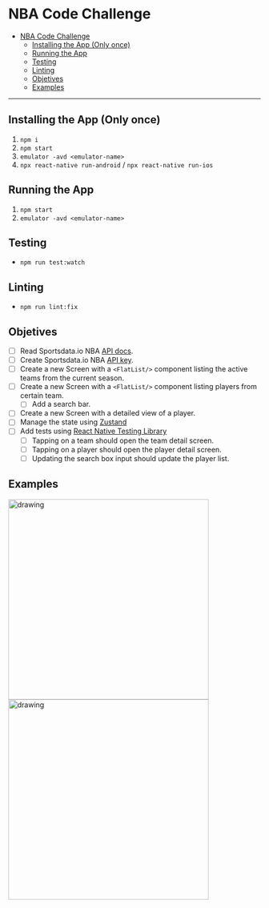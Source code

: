 # NBA Code Challenge

- [NBA Code Challenge](#nba-code-challenge)
  - [Installing the App (Only once)](#installing-the-app-only-once)
  - [Running the App](#running-the-app)
  - [Testing](#testing)
  - [Linting](#linting)
  - [Objetives](#objetives)
  - [Examples](#examples)

___

## Installing the App (Only once)
1. `npm i`
2. `npm start`
3. `emulator -avd <emulator-name>`
4. `npx react-native run-android` / `npx react-native run-ios`

## Running the App
1. `npm start`
2. `emulator -avd <emulator-name>`

## Testing
- `npm run test:watch`

## Linting
- `npm run lint:fix`

## Objetives
- [ ] Read Sportsdata.io NBA [API docs](https://sportsdata.io/developers/api-documentation/nba).
- [ ] Create Sportsdata.io NBA [API key](https://sportsdata.io/cart/free-trial).
- [ ] Create a new Screen with a `<FlatList/>` component listing the active teams from the current season.
- [ ] Create a new Screen with a `<FlatList/>` component listing players from certain team.
  - [ ] Add a search bar.
- [ ] Create a new Screen with a detailed view of a player.
- [ ] Manage the state using [Zustand](https://github.com/pmndrs/zustand)
- [ ] Add tests using [React Native Testing Library](https://callstack.github.io/react-native-testing-library/docs/getting-started/)
    - [ ] Tapping on a team should open the team detail screen.
    - [ ] Tapping on a player should open the player detail screen.
    - [ ] Updating the search box input should update the player list.

## Examples
<img src="https://cdn.dribbble.com/users/2539530/screenshots/8088320/media/cb83c6d48b6eae3d1c22190e662a77ee.jpg?compress=1&resize=400x300" alt="drawing" style="width:400px;"/>
<img src="https://cdn.dribbble.com/users/485682/screenshots/17474405/media/a4e888a7b3e45091327c3b2558922a15.jpg?compress=1&resize=400x300&vertical=top" alt="drawing" style="width:400px;"/>
